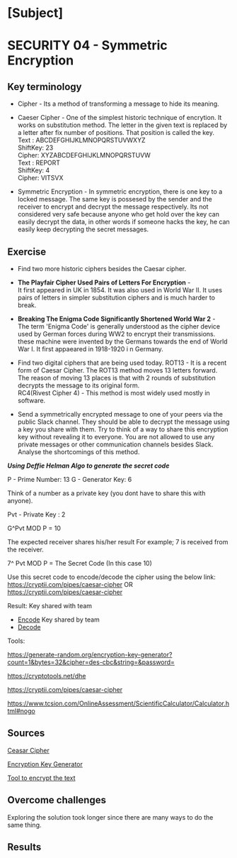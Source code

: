 # [Subject]
# SECURITY 04 - Symmetric Encryption

## Key terminology
* Cipher - Its a method of transforming a message to hide its meaning.
* Caeser Cipher - One of the simplest historic technique of encrytion. It works on substitution method.
The letter in the given text is replaced by a letter after fix number of positions. That position is called the key.   
Text : ABCDEFGHIJKLMNOPQRSTUVWXYZ                          
ShiftKey: 23    
Cipher: XYZABCDEFGHIJKLMNOPQRSTUVW  
Text : REPORT   
ShiftKey: 4   
Cipher: VITSVX

* Symmetric Encryption - In symmetric encryption, there is one key to a locked message. The same key is possesed by the sender and the receiver to encrypt and decrypt the message respectively. Its not considered very safe because anyone who get hold over the key can easily decrypt the data, in other words if someone hacks the key, he can easily keep decrypting the secret messages.

## Exercise
* Find two more historic ciphers besides the Caesar cipher.  
* **The Playfair Cipher Used Pairs of Letters For Encryption** -  
It first appeared in UK in 1854. It was also used in World War II.
It uses pairs of letters in simpler substitution ciphers and is much harder to break.   
* **Breaking The Enigma Code Significantly Shortened World War 2** -  
The term 'Enigma Code' is generally understood as the cipher device used by German forces during WW2 to encrypt their transmissions. these machine were invented by the Germans towards the end of World War I.
It first appaeared in 1918-1920 i n Germany.

* Find two digital ciphers that are being used today.
ROT13 - It is a recent form of Caesar Cipher. The ROT13 method moves 13 letters forward. The reason of moving 13 places is that with 2 rounds of substitution decrypts the message to its original form.   
RC4(Rivest Cipher 4) - This method is most widely used mostly in software.

* Send a symmetrically encrypted message to one of your peers via the public Slack channel. They should be able to decrypt the message using a key you share with them. Try to think of a way to share this encryption key without revealing it to everyone. 
You are not allowed to use any private messages or other communication channels besides Slack. Analyse the shortcomings of this method.


***Using Deffie Helman Algo to generate the secret code***

P - Prime Number: 13
G - Generator Key: 6

Think of a number as a private key (you dont have to share this with anyone).

Pvt - Private Key : 2

G^Pvt MOD P = 10

The expected receiver shares his/her result For example; 7 is received from the receiver.

7^ Pvt MOD P = The Secret Code (In this case 10)

Use this secret code to encode/decode the cipher using the below link:
https://cryptii.com/pipes/caesar-cipher OR https://cryptii.com/pipes/caesar-cipher

Result:
Key shared with team
* [Encode](../)
Key shared by team
* [Decode](../)


Tools:   

https://generate-random.org/encryption-key-generator?count=1&bytes=32&cipher=des-cbc&string=&password=

https://cryptotools.net/dhe

https://cryptii.com/pipes/caesar-cipher

https://www.tcsion.com/OnlineAssessment/ScientificCalculator/Calculator.html#nogo




## Sources
[Ceasar Cipher](https://www.sciencedirect.com/topics/computer-science/caesar-cipher)

[Encryption Key Generator](https://generate-random.org/encryption-key-generator?count=1&bytes=32&cipher=des-cbc&string=&password=)

[Tool to encrypt the text](https://www.tools4noobs.com/online_tools/encrypt/)


## Overcome challenges

Exploring the solution took longer since there are many ways to do the same thing.


## Results
